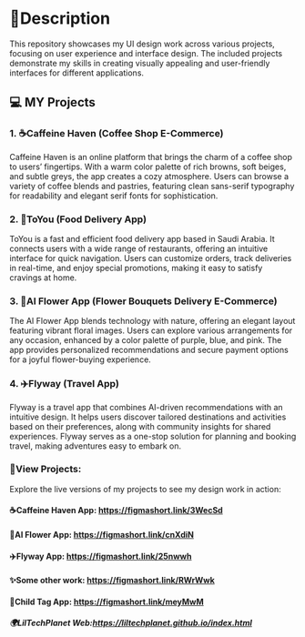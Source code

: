 
# 🌟Description
This repository showcases my UI design work across various projects, focusing on user experience and interface design.
The included projects demonstrate my skills in creating visually appealing and user-friendly interfaces for different applications.

## 💻 MY Projects
### 1. ☕Caffeine Haven (Coffee Shop E-Commerce)
Caffeine Haven is an online platform that brings the charm of a coffee shop to users’ fingertips. With a warm color palette of rich browns, soft beiges, and subtle greys, the app creates a cozy atmosphere. Users can browse a variety of coffee blends and pastries, featuring clean sans-serif typography for readability and elegant serif fonts for sophistication.

### 2. 🍟ToYou (Food Delivery App)
ToYou is a fast and efficient food delivery app based in Saudi Arabia. It connects users with a wide range of restaurants, offering an intuitive interface for quick navigation. Users can customize orders, track deliveries in real-time, and enjoy special promotions, making it easy to satisfy cravings at home.

### 3. 💐AI Flower App (Flower Bouquets Delivery E-Commerce)
The AI Flower App blends technology with nature, offering an elegant layout featuring vibrant floral images. Users can explore various arrangements for any occasion, enhanced by a color palette of purple, blue, and pink. The app provides personalized recommendations and secure payment options for a joyful flower-buying experience.

### 4. ✈️Flyway (Travel App)
Flyway is a travel app that combines AI-driven recommendations with an intuitive design. It helps users discover tailored destinations and activities based on their preferences, along with community insights for shared experiences. Flyway serves as a one-stop solution for planning and booking travel, making adventures easy to embark on.

### 💫View Projects:
Explore the live versions of my projects to see my design work in action:

#### ☕Caffeine Haven App: https://figmashort.link/3WecSd
#### 💐AI Flower App: https://figmashort.link/cnXdiN
#### ✈️Flyway App: https://figmashort.link/25nwwh

#### ✨Some other work: https://figmashort.link/RWrWwk
#### 🐻Child Tag App: https://figmashort.link/meyMwM
##### 🌍LilTechPlanet Web:https://liltechplanet.github.io/index.html


